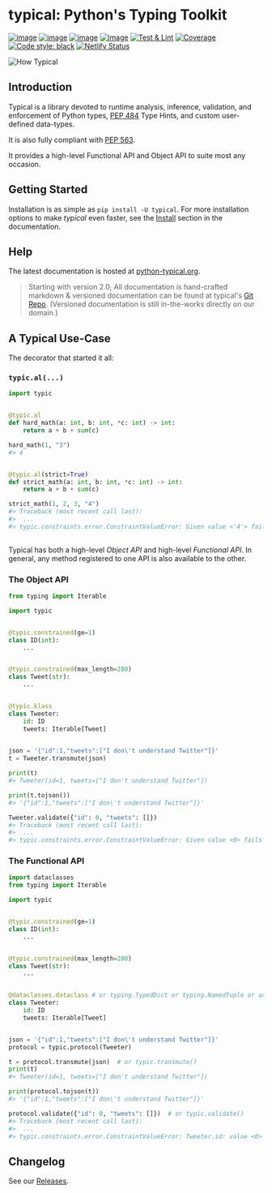 # typical: Python's Typing Toolkit
[![image](https://img.shields.io/pypi/v/typical.svg)](https://pypi.org/project/typical/)
[![image](https://img.shields.io/pypi/l/typical.svg)](https://pypi.org/project/typical/)
[![image](https://img.shields.io/pypi/pyversions/typical.svg)](https://pypi.org/project/typical/)
[![image](https://img.shields.io/github/languages/code-size/seandstewart/typical.svg?style=flat)](https://github.com/seandstewart/typical)
[![Test & Lint](https://github.com/seandstewart/typical/workflows/Test%20&%20Lint/badge.svg)](https://github.com/seandstewart/typical/actions)
[![Coverage](https://codecov.io/gh/seandstewart/typical/branch/master/graph/badge.svg)](https://codecov.io/gh/seandstewart/typical)
[![Code style: black](https://img.shields.io/badge/code%20style-black-000000.svg)](https://github.com/ambv/black)
[![Netlify Status](https://api.netlify.com/api/v1/badges/982a0ced-bb7f-4391-87e8-1957071d2f66/deploy-status)](https://app.netlify.com/sites/typical-python/deploys)

![How Typical](static/typical.png)

## Introduction

Typical is a library devoted to runtime analysis, inference,
validation, and enforcement of Python types,
[PEP 484](https://www.python.org/dev/peps/pep-0484/) Type Hints, and
custom user-defined data-types.

It is also fully compliant with [PEP 563](https://www.python.org/dev/peps/pep-0563/).

It provides a high-level Functional API and Object API to suite most
any occasion.

## Getting Started

Installation is as simple as `pip install -U typical`. For more
installation options to make *typical* even faster, see the
[Install](https://typical-python.org/usage/install.md) section in the
documentation.

## Help

The latest documentation is hosted at
[python-typical.org](https://python-typical.org/).

> Starting with version 2.0, All documentation is hand-crafted
> markdown & versioned documentation can be found at typical's
> [Git Repo](https://github.com/seandstewart/typical/tree/master/docs).
> (Versioned documentation is still in-the-works directly on our
> domain.)

## A Typical Use-Case

The decorator that started it all:

### `typic.al(...)`

```python
import typic


@typic.al
def hard_math(a: int, b: int, *c: int) -> int:
    return a + b + sum(c)

hard_math(1, "3")
#> 4


@typic.al(strict=True)
def strict_math(a: int, b: int, *c: int) -> int:
    return a + b + sum(c)

strict_math(1, 2, 3, "4")
#> Traceback (most recent call last):
#>  ...
#> typic.constraints.error.ConstraintValueError: Given value <'4'> fails constraints: (type=int, nullable=False, coerce=False)
  
```

Typical has both a high-level *Object API* and high-level
*Functional API*. In general, any method registered to one API is also
available to the other.

### The Object API

```python
from typing import Iterable

import typic


@typic.constrained(ge=1)
class ID(int):
    ...


@typic.constrained(max_length=280)
class Tweet(str):
    ...


@typic.klass
class Tweeter:
    id: ID
    tweets: Iterable[Tweet]
    

json = '{"id":1,"tweets":["I don\'t understand Twitter"]}'
t = Tweeter.transmute(json)

print(t)
#> Tweeter(id=1, tweets=["I don't understand Twitter"])

print(t.tojson())
#> '{"id":1,"tweets":["I don\'t understand Twitter"]}'

Tweeter.validate({"id": 0, "tweets": []})
#> Traceback (most recent call last):
#>  ...
#> typic.constraints.error.ConstraintValueError: Given value <0> fails constraints: (type=int, nullable=False, coerce=False, ge=1)
```

### The Functional API

```python
import dataclasses
from typing import Iterable

import typic


@typic.constrained(ge=1)
class ID(int):
    ...


@typic.constrained(max_length=280)
class Tweet(str):
    ...


@dataclasses.dataclass # or typing.TypedDict or typing.NamedTuple or annotated class...
class Tweeter:
    id: ID
    tweets: Iterable[Tweet]


json = '{"id":1,"tweets":["I don\'t understand Twitter"]}'
protocol = typic.protocol(Tweeter)

t = protocol.transmute(json)  # or typic.transmute()
print(t)
#> Tweeter(id=1, tweets=["I don't understand Twitter"])

print(protocol.tojson(t))
#> '{"id":1,"tweets":["I don\'t understand Twitter"]}'

protocol.validate({"id": 0, "tweets": []})  # or typic.validate()
#> Traceback (most recent call last):
#>  ...
#> typic.constraints.error.ConstraintValueError: Tweeter.id: value <0> fails constraints: (type=int, nullable=False, coerce=False, ge=1)
```



## Changelog

See our
[Releases](https://github.com/seandstewart/typical/releases).

